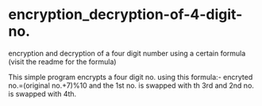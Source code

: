 # encryption_decryption-of-4-digit-no.
encryption and decryption of a four digit number using a certain formula (visit the readme for the formula)



This simple program encrypts a four digit no. using this formula:-
encryted no.=(original no.+7)%10
and the 1st no. is swapped with th 3rd and 2nd no. is swapped with 4th.

